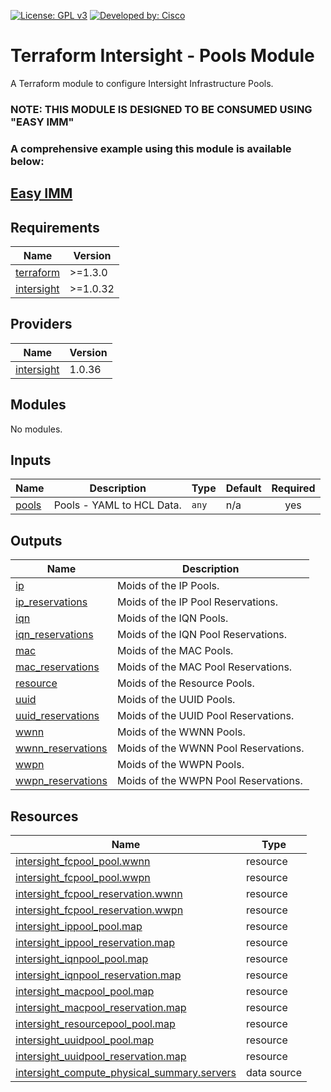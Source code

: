 <!-- BEGIN_TF_DOCS -->
[![License: GPL v3](https://img.shields.io/badge/License-GPLv3-blue.svg)](https://www.gnu.org/licenses/gpl-3.0)
[![Developed by: Cisco](https://img.shields.io/badge/Developed%20by-Cisco-blue)](https://developer.cisco.com)

# Terraform Intersight - Pools Module

A Terraform module to configure Intersight Infrastructure Pools.

### NOTE: THIS MODULE IS DESIGNED TO BE CONSUMED USING "EASY IMM"

### A comprehensive example using this module is available below:

## [Easy IMM](https://github.com/terraform-cisco-modules/easy-imm)

## Requirements

| Name | Version |
|------|---------|
| <a name="requirement_terraform"></a> [terraform](#requirement\_terraform) | >=1.3.0 |
| <a name="requirement_intersight"></a> [intersight](#requirement\_intersight) | >=1.0.32 |
## Providers

| Name | Version |
|------|---------|
| <a name="provider_intersight"></a> [intersight](#provider\_intersight) | 1.0.36 |
## Modules

No modules.
## Inputs

| Name | Description | Type | Default | Required |
|------|-------------|------|---------|:--------:|
| <a name="input_pools"></a> [pools](#input\_pools) | Pools - YAML to HCL Data. | `any` | n/a | yes |
## Outputs

| Name | Description |
|------|-------------|
| <a name="output_ip"></a> [ip](#output\_ip) | Moids of the IP Pools. |
| <a name="output_ip_reservations"></a> [ip\_reservations](#output\_ip\_reservations) | Moids of the IP Pool Reservations. |
| <a name="output_iqn"></a> [iqn](#output\_iqn) | Moids of the IQN Pools. |
| <a name="output_iqn_reservations"></a> [iqn\_reservations](#output\_iqn\_reservations) | Moids of the IQN Pool Reservations. |
| <a name="output_mac"></a> [mac](#output\_mac) | Moids of the MAC Pools. |
| <a name="output_mac_reservations"></a> [mac\_reservations](#output\_mac\_reservations) | Moids of the MAC Pool Reservations. |
| <a name="output_resource"></a> [resource](#output\_resource) | Moids of the Resource Pools. |
| <a name="output_uuid"></a> [uuid](#output\_uuid) | Moids of the UUID Pools. |
| <a name="output_uuid_reservations"></a> [uuid\_reservations](#output\_uuid\_reservations) | Moids of the UUID Pool Reservations. |
| <a name="output_wwnn"></a> [wwnn](#output\_wwnn) | Moids of the WWNN Pools. |
| <a name="output_wwnn_reservations"></a> [wwnn\_reservations](#output\_wwnn\_reservations) | Moids of the WWNN Pool Reservations. |
| <a name="output_wwpn"></a> [wwpn](#output\_wwpn) | Moids of the WWPN Pools. |
| <a name="output_wwpn_reservations"></a> [wwpn\_reservations](#output\_wwpn\_reservations) | Moids of the WWPN Pool Reservations. |
## Resources

| Name | Type |
|------|------|
| [intersight_fcpool_pool.wwnn](https://registry.terraform.io/providers/CiscoDevNet/intersight/latest/docs/resources/fcpool_pool) | resource |
| [intersight_fcpool_pool.wwpn](https://registry.terraform.io/providers/CiscoDevNet/intersight/latest/docs/resources/fcpool_pool) | resource |
| [intersight_fcpool_reservation.wwnn](https://registry.terraform.io/providers/CiscoDevNet/intersight/latest/docs/resources/fcpool_reservation) | resource |
| [intersight_fcpool_reservation.wwpn](https://registry.terraform.io/providers/CiscoDevNet/intersight/latest/docs/resources/fcpool_reservation) | resource |
| [intersight_ippool_pool.map](https://registry.terraform.io/providers/CiscoDevNet/intersight/latest/docs/resources/ippool_pool) | resource |
| [intersight_ippool_reservation.map](https://registry.terraform.io/providers/CiscoDevNet/intersight/latest/docs/resources/ippool_reservation) | resource |
| [intersight_iqnpool_pool.map](https://registry.terraform.io/providers/CiscoDevNet/intersight/latest/docs/resources/iqnpool_pool) | resource |
| [intersight_iqnpool_reservation.map](https://registry.terraform.io/providers/CiscoDevNet/intersight/latest/docs/resources/iqnpool_reservation) | resource |
| [intersight_macpool_pool.map](https://registry.terraform.io/providers/CiscoDevNet/intersight/latest/docs/resources/macpool_pool) | resource |
| [intersight_macpool_reservation.map](https://registry.terraform.io/providers/CiscoDevNet/intersight/latest/docs/resources/macpool_reservation) | resource |
| [intersight_resourcepool_pool.map](https://registry.terraform.io/providers/CiscoDevNet/intersight/latest/docs/resources/resourcepool_pool) | resource |
| [intersight_uuidpool_pool.map](https://registry.terraform.io/providers/CiscoDevNet/intersight/latest/docs/resources/uuidpool_pool) | resource |
| [intersight_uuidpool_reservation.map](https://registry.terraform.io/providers/CiscoDevNet/intersight/latest/docs/resources/uuidpool_reservation) | resource |
| [intersight_compute_physical_summary.servers](https://registry.terraform.io/providers/CiscoDevNet/intersight/latest/docs/data-sources/compute_physical_summary) | data source |
<!-- END_TF_DOCS -->